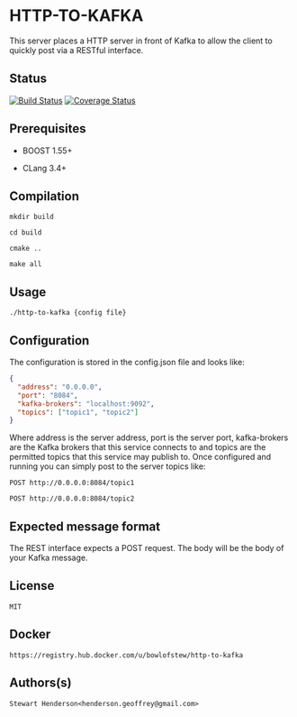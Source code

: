 # HTTP-TO-KAFKA #

This server places a HTTP server in front of Kafka to allow the client to 
quickly post via a RESTful interface.

## Status ##

[![Build Status](https://travis-ci.org/bowlofstew/http-to-kafka.png)](https://travis-ci.org/bowlofstew/http-to-kafka) [![Coverage Status](https://coveralls.io/repos/bowlofstew/http-to-kafka/badge.svg?branch=master&service=github)](https://coveralls.io/github/bowlofstew/http-to-kafka?branch=master)
## Prerequisites ##

  * BOOST 1.55+
  
  * CLang 3.4+

## Compilation ##

    mkdir build
    
    cd build
    
    cmake ..
    
    make all

## Usage ##

    ./http-to-kafka {config file}

## Configuration ##

The configuration is stored in the config.json file and looks like:

  ```json
  {
    "address": "0.0.0.0",
    "port": "8084",
    "kafka-brokers": "localhost:9092",
    "topics": ["topic1", "topic2"]
  }
  ```
  
  Where address is the server address, port is the server port, kafka-brokers
  are the Kafka brokers that this service connects to and topics are the permitted
  topics that this service may publish to.  Once configured and running you can 
  simply post to the server topics like:
  
    POST http://0.0.0.0:8084/topic1
  
    POST http://0.0.0.0:8084/topic2

## Expected message format ##

The REST interface expects a POST request.  The body will
be the body of your Kafka message.

## License ##

    MIT
    
## Docker ##

    https://registry.hub.docker.com/u/bowlofstew/http-to-kafka

## Authors(s) ##

    Stewart Henderson<henderson.geoffrey@gmail.com>


